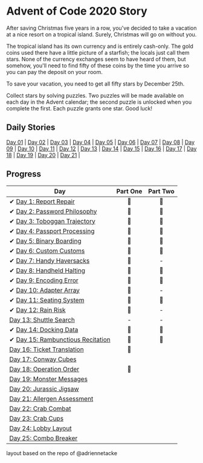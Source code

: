 # Advent of Code 2020 Story
After saving Christmas five years in a row, you've decided to take a vacation at a nice resort on a tropical island. Surely, Christmas will go on without you.

The tropical island has its own currency and is entirely cash-only. The gold coins used there have a little picture of a starfish; the locals just call them stars. None of the currency exchanges seem to have heard of them, but somehow, you'll need to find fifty of these coins by the time you arrive so you can pay the deposit on your room.

To save your vacation, you need to get all fifty stars by December 25th.

Collect stars by solving puzzles. Two puzzles will be made available on each day in the Advent calendar; the second puzzle is unlocked when you complete the first. Each puzzle grants one star. Good luck!

## Daily Stories
[Day 01](https://github.com/trashvin/adventOfCode/blob/main/2020/day01/Story_Day01.md) | 
[Day 02](https://github.com/trashvin/adventOfCode/blob/main/2020/day02/Story_Day02.md) |
[Day 03](https://github.com/trashvin/adventOfCode/blob/main/2020/day03/Story_Day03.md) |
[Day 04](https://github.com/trashvin/adventOfCode/blob/main/2020/dao04/Story_Day04.md) |
[Day 05](https://github.com/trashvin/adventOfCode/blob/main/2020/day05/Story_Day05.md) |
[Day 06](https://github.com/trashvin/adventOfCode/blob/main/2020/day06/Story_Day06.md) |
[Day 07](https://github.com/trashvin/adventOfCode/blob/main/2020/day07/Story_Day07.md) |
[Day 08](https://github.com/trashvin/adventOfCode/blob/main/2020/day08/Story_Day08.md) |
[Day 09](https://github.com/trashvin/adventOfCode/blob/main/2020/day09/Story_Day09.md) |
[Day 10](https://github.com/trashvin/adventOfCode/blob/main/2020/day10/Story_Day10.md) |
[Day 11](https://github.com/trashvin/adventOfCode/blob/main/2020/day11/Story_Day11.md) |
[Day 12](https://github.com/trashvin/adventOfCode/blob/main/2020/day12/Story_Day12.md) |
[Day 13](https://github.com/trashvin/adventOfCode/blob/main/2020/day13/Story_Day13.md) |
[Day 14](https://github.com/trashvin/adventOfCode/blob/main/2020/day14/Story_Day14.md) |
[Day 15](https://github.com/trashvin/adventOfCode/blob/main/2020/day15/Story_Day15.md) |
[Day 16](https://github.com/trashvin/adventOfCode/blob/main/2020/day16/Story_Day16.md) |
[Day 17](https://github.com/trashvin/adventOfCode/blob/main/2020/day17/Story_Day17.md) |
[Day 18](https://github.com/trashvin/adventOfCode/blob/main/2020/day18/Story_Day18.md) |
[Day 19](https://github.com/trashvin/adventOfCode/blob/main/2020/day19/Story_Day19.md) |
[Day 20](https://github.com/trashvin/adventOfCode/blob/main/2020/day20/Story_Day20.md) |
[Day 21](https://github.com/trashvin/adventOfCode/blob/main/2020/day21/Story_Day21.md) |



## Progress

| Day  | Part One | Part Two | 
|---|:---:|:---:|
| ✔ [Day 1: Report Repair](https://github.com/trashvin/adventOfCode/tree/main/2020/csharp/day01)| 🌟 | 🌟 |
| ✔ [Day 2: Password Philosophy](https://github.com/trashvin/adventOfCode/tree/main/2020/csharp/day02)| 🌟 | 🌟 |
| ✔ [Day 3: Toboggan Trajectory](https://github.com/trashvin/adventOfCode/tree/main/2020/csharp/day03)| 🌟 | 🌟 |
| ✔ [Day 4: Passport Processing](https://github.com/trashvin/adventOfCode/tree/main/2020/csharp/day04)| 🌟 | 🌟 |
| ✔ [Day 5: Binary Boarding](https://github.com/trashvin/adventOfCode/tree/main/2020/csharp/day05)| 🌟 | 🌟 |
| ✔ [Day 6: Custom Customs](https://github.com/trashvin/adventOfCode/tree/main/2020/csharp/day06)| 🌟 | 🌟 |
| ✔ [Day 7: Handy Haversacks](https://github.com/trashvin/adventOfCode/tree/main/2020/csharp/day07)| 🌟 | - |
| ✔ [Day 8: Handheld Halting](https://github.com/trashvin/adventOfCode/tree/main/2020/csharp/day08)| 🌟 | 🌟 |
| ✔ [Day 9: Encoding Error](https://github.com/trashvin/adventOfCode/tree/main/2020/csharp/day09)| 🌟 | 🌟 |
| ✔ [Day 10: Adapter Array](https://github.com/trashvin/adventOfCode/tree/main/2020/csharp/day10)| 🌟 | - |
| ✔ [Day 11: Seating System ](https://github.com/trashvin/adventOfCode/tree/main/2020/csharp/day11)| 🌟 | 🌟 |
| ✔ [Day 12: Rain Risk ](https://github.com/trashvin/adventOfCode/tree/main/2020/csharp/day12)| 🌟 | - |
| [Day 13: Shuttle Search ](https://github.com/trashvin/adventOfCode/tree/main/2020/csharp/day13)| - | - |
| ✔ [Day 14: Docking Data ](https://github.com/trashvin/adventOfCode/tree/main/2020/csharp/day14)| 🌟 | 🌟 |
| ✔ [Day 15: Rambunctious Recitation ](https://github.com/trashvin/adventOfCode/tree/main/2020/csharp/day15)| 🌟 | 🌟 |
| [Day 16: Ticket Translation ](https://github.com/trashvin/adventOfCode/tree/main/2020/csharp/day16)| 🌟 | |
| [Day 17: Conway Cubes]()| | |
| [Day 18: Operation Order](https://github.com/trashvin/adventOfCode/tree/main/2020/csharp/day18)| 🌟 | |
| [Day 19: Monster Messages]()| | |
| [Day 20: Jurassic Jigsaw ]()| | |
| [Day 21: Allergen Assessment ]()| | |
| [Day 22: Crab Combat]()| | |
| [Day 23: Crab Cups]()| | |
| [Day 24: Lobby Layout]()| | |
| [Day 25: Combo Breaker]()| | |



layout based on the repo of @adriennetacke
